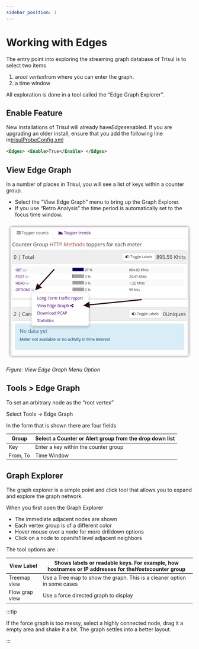 ```yaml
---
sidebar_position: 1
---
```


# Working with Edges

The entry point into exploring the streaming graph database of Trisul is to select two items

1. a*root vertex*from where you can enter the graph.
2. a time window

All exploration is done in a tool called the “Edge Graph Explorer”.

## Enable Feature

New installations of Trisul will already have*Edges*enabled. If you are upgrading an older install, ensure that you add the following line in[trisulProbeConfig.xml](/docs/ref/trisulconfig#edges)

```xml
<Edges> <Enable>True</Enable> </Edges>
```

## View Edge Graph

In a number of places in Trisul, you will see a list of keys within a counter group.

- Select the “View Edge Graph” menu to bring up the Graph Explorer.
- If you use “Retro Analysis” the time period is automatically set to the focus time window.

![](./images/tool1.png)

*Figure: View Edge Graph Menu Option*

## Tools > Edge Graph

To set an arbitrary node as the “root vertex”

Select Tools → Edge Graph

In the form that is shown there are four fields

| Group    | Select a Counter or Alert group from the drop down list |
| -------- | ------------------------------------------------------- |
| Key      | Enter a key within the counter group                    |
| From, To | Time Window                                             |

## Graph Explorer

The graph explorer is a simple point and click tool that allows you to expand and explore the graph network.

When you first open the Graph Explorer

- The immediate adjacent nodes are shown
- Each vertex group is of a different color
- Hover mouse over a node for more drilldown options
- Click on a node to open*its*1 level adjacent neighbors

The tool options are :

| View Label     | Shows labels or readable keys. For example, how hostnames or IP addresses for the*Hosts*counter group |
| -------------- | ------------------------------------------------------------------------------------------------------- |
| Treemap view   | Use a Tree map to show the graph. This is a cleaner option in some cases                                |
| Flow grap view | Use a force directed graph to display                                                                   |

:::tip

If the force graph is too messy, select a highly connected node, drag it a empty area and shake it a bit. The graph settles into a better layout.

:::
